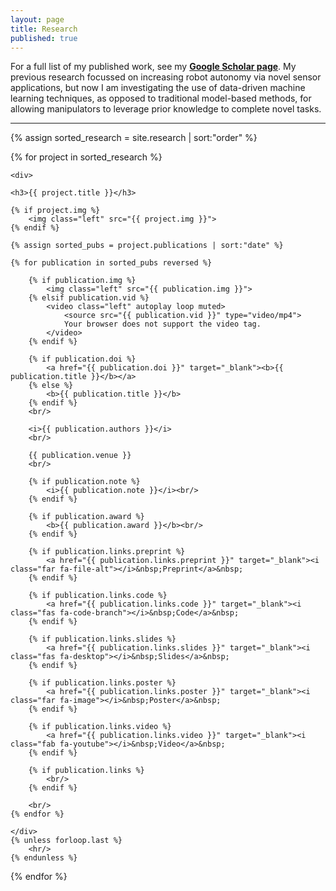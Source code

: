 ```yaml
---
layout: page
title: Research
published: true
---
```


<p>For a full list of my published work, see my <a href="scholar.google.com/citations?user=p3NT2IoAAAAJ&hl=en"><b>Google Scholar page</b></a>. My previous research focussed on increasing robot autonomy via novel sensor applications, but now I am investigating the use of data-driven machine learning techniques, as opposed to traditional model-based methods, for allowing manipulators to leverage prior knowledge to complete novel tasks.</p>

<hr/>

<div>
{% assign sorted_research = site.research | sort:"order" %}

{% for project in sorted_research %}

    <div>
    
    <h3>{{ project.title }}</h3>
    
    {% if project.img %}
        <img class="left" src="{{ project.img }}">
    {% endif %}
    
    {% assign sorted_pubs = project.publications | sort:"date" %}
    
    {% for publication in sorted_pubs reversed %}

        {% if publication.img %}
            <img class="left" src="{{ publication.img }}">
        {% elsif publication.vid %}
            <video class="left" autoplay loop muted>
                <source src="{{ publication.vid }}" type="video/mp4">
                Your browser does not support the video tag.
            </video>
        {% endif %}
  
        {% if publication.doi %}
            <a href="{{ publication.doi }}" target="_blank"><b>{{ publication.title }}</b></a>
        {% else %}
            <b>{{ publication.title }}</b>
        {% endif %}
        <br/>

        <i>{{ publication.authors }}</i>
        <br/>

        {{ publication.venue }}
        <br/>

        {% if publication.note %}
            <i>{{ publication.note }}</i><br/>
        {% endif %}

        {% if publication.award %}
            <b>{{ publication.award }}</b><br/>
        {% endif %}
        
        {% if publication.links.preprint %}
            <a href="{{ publication.links.preprint }}" target="_blank"><i class="far fa-file-alt"></i>&nbsp;Preprint</a>&nbsp;
        {% endif %}

        {% if publication.links.code %}
            <a href="{{ publication.links.code }}" target="_blank"><i class="fas fa-code-branch"></i>&nbsp;Code</a>&nbsp;
        {% endif %}

        {% if publication.links.slides %}
            <a href="{{ publication.links.slides }}" target="_blank"><i class="fas fa-desktop"></i>&nbsp;Slides</a>&nbsp;
        {% endif %}

        {% if publication.links.poster %}
            <a href="{{ publication.links.poster }}" target="_blank"><i class="far fa-image"></i>&nbsp;Poster</a>&nbsp;
        {% endif %}

        {% if publication.links.video %}
            <a href="{{ publication.links.video }}" target="_blank"><i class="fab fa-youtube"></i>&nbsp;Video</a>&nbsp;
        {% endif %}

        {% if publication.links %}
            <br/>
        {% endif %}
        
        <br/>
    {% endfor %}

    </div>
    {% unless forloop.last %}
        <hr/>
    {% endunless %}
{% endfor %}
</div>
